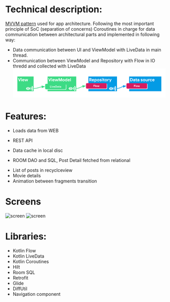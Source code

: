 # Technical description:
[MVVM pattern](https://developer.android.com/jetpack/guide#overview) used for app architecture. Following the most important principle of SoC (separation of concerns)
Coroutines in charge for data communication between architectural parts and implemented in following way:
 - Data communication between UI and ViewModel with LiveData in main thread. 
 - Communication between ViewModel and Repository with Flow in IO thredd and collected with LiveData
![screen](livedata_with_coroutines_and_flow_SMALL.png)


# Features:
*	Loads data from WEB
  - REST API
*	Data cache in local disc 
  - ROOM DAO and SQL, Post Detail fetched from relational
*	List of posts in recyclceview
*	Movie details
*	Animation between fragments transition

# Screens
![screen]()
![screen]()

# Libraries:
*	Kotlin Flow
*	Kotlin LiveData
*	Kotlin Coroutines
*	Hilt
*	Room SQL
*	Retrofit
*	Glide
*	DiffUtil
*	Navigation component
